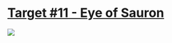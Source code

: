 # [Target #11 - Eye of Sauron](https://cssbattle.dev/play/11)

![](https://cssbattle.dev/targets/11.png)

